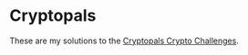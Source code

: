 # Cryptopals

These are my solutions to the [Cryptopals Crypto Challenges](https://cryptopals.com/).
